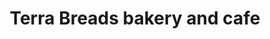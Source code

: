---
title: "Terra Breads bakery and cafe"
url: /vancouver/terra-breads-bakery-and-cafe/
shop: Bäckerei
---